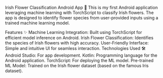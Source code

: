 Irish Flower Classification Android App 🌸
This is my first Android application leveraging machine learning with TorchScript to classify Irish flowers. The app is designed to identify flower species from user-provided inputs using a trained machine learning model.

Features ✨
Machine Learning Integration: Built using TorchScript for efficient model inference on Android.
Irish Flower Classification: Identifies the species of Irish flowers with high accuracy.
User-Friendly Interface: Simple and intuitive UI for seamless interaction.
Technologies Used 🛠️
Android Studio: For app development.
Kotlin: Programming language for the Android application.
TorchScript: For deploying the ML model.
Pre-trained ML Model: Trained on the Irish flower dataset (based on the famous Iris dataset).
